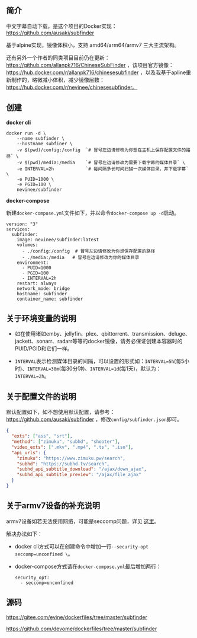 ## 简介

中文字幕自动下载，是这个项目的Docker实现：https://github.com/ausaki/subfinder

基于alpine实现，镜像体积小，支持 amd64/arm64/armv7 三大主流架构。

还有另外一个作者的同类项目目前仍在更新：https://github.com/allanpk716/ChineseSubFinder ，该项目官方镜像：https://hub.docker.com/r/allanpk716/chinesesubfinder ，以及我基于apline重新制作的，略微减小体积，减少镜像层数：https://hub.docker.com/r/nevinee/chinesesubfinder。

## 创建

**docker cli**

```
docker run -d \
    --name subfinder \
    --hostname subfiner \
    -v $(pwd)/config:/config  `# 冒号左边请修改为你想在主机上保存配置文件的路径` \
    -v $(pwd)/media:/media    `# 冒号左边请修改为需要下载字幕的媒体目录` \
    -e INTERVAL=2h            `# 每间隔多长时间扫描一次媒体目录，并下载字幕` \
    -e PUID=1000 \
    -e PGID=100 \
    nevinee/subfinder
```

**docker-compose**

新建`docker-compose.yml`文件如下，并以命令`docker-compose up -d`启动。

```
version: "3"
services:
  subfinder:
    image: nevinee/subfinder:latest
    volumes:
      - ./config:/config  # 冒号左边请修改为你想保存配置的路径
      - ./media:/media   # 冒号左边请修改为你的媒体目录
    environment:
      - PUID=1000
      - PGID=100
      - INTERVAL=2h
    restart: always
    network_mode: bridge
    hostname: subfinder
    container_name: subfinder
```

## 关于环境变量的说明

- 如在使用诸如emby、jellyfin、plex、qbittorrent、transmission、deluge、jackett、sonarr、radarr等等的docker镜像，请务必保证创建本容器时的PUID/PGID和它们一样。

- `INTERVAL`表示检测媒体目录的间隔，可以设置的形式如：`INTERVAL=5h`(每5小时)、`INTERVAL=30m`(每30分钟)、`INTERVAL=1d`(每1天)，默认为：`INTERVAL=2h`。

## 关于配置文件的说明

默认配置如下，如不想使用默认配置，请参考：https://github.com/ausaki/subfinder ，修改`config/subfinder.json`即可。

```json
{
  "exts": ["ass", "srt"],
  "method": ["zimuku", "subhd", "shooter"],
  "video_exts": [".mkv", ".mp4", ".ts", ".iso"],
  "api_urls": {
    "zimuku": "https://www.zimuku.pw/search",
    "subhd": "https://subhd.tv/search",
    "subhd_api_subtitle_download": "/ajax/down_ajax",
    "subhd_api_subtitle_preview": "/ajax/file_ajax"
  }
}
```

## 关于armv7设备的补充说明

armv7设备如若无法使用网络，可能是seccomp问题，详见 [这里](https://wiki.alpinelinux.org/wiki/Release_Notes_for_Alpine_3.13.0#time64_requirements)。

解决办法如下：

- docker cli方式可以在创建命令中增加一行`--security-opt seccomp=unconfined \`。

- docker-compose方式请在`docker-compose.yml`最后增加两行：

    ```
    security_opt:
      - seccomp=unconfined
    ```

## 源码

https://gitee.com/evine/dockerfiles/tree/master/subfinder

https://github.com/devome/dockerfiles/tree/master/subfinder
